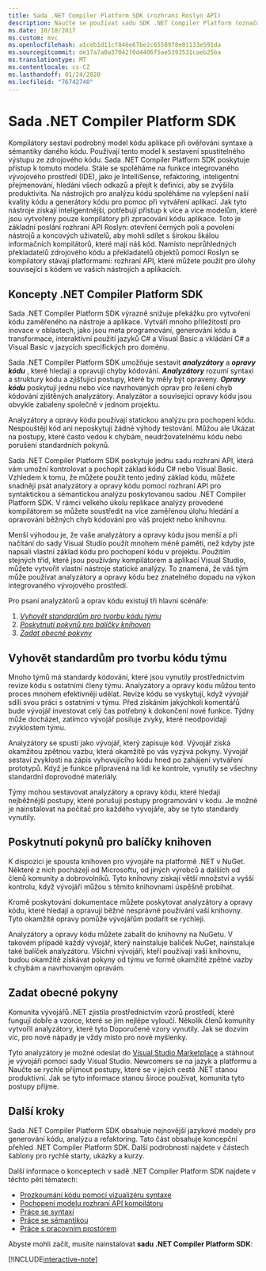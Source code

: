 ```yaml
---
title: Sada .NET Compiler Platform SDK (rozhraní Roslyn API)
description: Naučte se používat sadu SDK .NET Compiler Platform (označovanou také jako rozhraní API Roslyn), která vám pomůže pochopit kód .NET, odhalit chyby a opravit tyto chyby.
ms.date: 10/10/2017
ms.custom: mvc
ms.openlocfilehash: a1ceb1d11cf846e67be2c6558978e01133e591da
ms.sourcegitcommit: de17a7a0a37042f0d4406f5ae5393531caeb25ba
ms.translationtype: MT
ms.contentlocale: cs-CZ
ms.lasthandoff: 01/24/2020
ms.locfileid: "76742740"
---
```

# <a name="the-net-compiler-platform-sdk"></a>Sada .NET Compiler Platform SDK

Kompilátory sestaví podrobný model kódu aplikace při ověřování syntaxe a sémantiky daného kódu. Používají tento model k sestavení spustitelného výstupu ze zdrojového kódu. Sada .NET Compiler Platform SDK poskytuje přístup k tomuto modelu. Stále se spoléháme na funkce integrovaného vývojového prostředí (IDE), jako je IntelliSense, refaktoring, inteligentní přejmenování, hledání všech odkazů a přejít k definici, aby se zvýšila produktivita. Na nástrojích pro analýzu kódu spoléháme na vylepšení naší kvality kódu a generátory kódu pro pomoc při vytváření aplikací. Jak tyto nástroje získají inteligentnější, potřebují přístup k více a více modelům, které jsou vytvořeny pouze kompilátory při zpracování kódu aplikace. Toto je základní poslání rozhraní API Roslyn: otevření černých polí a povolení nástrojů a koncových uživatelů, aby mohli sdílet s širokou škálou informačních kompilátorů, které mají náš kód.
Namísto neprůhledných překladatelů zdrojového kódu a překladatelů objektů pomocí Roslyn se kompilátory stávají platformami: rozhraní API, které můžete použít pro úlohy související s kódem ve vašich nástrojích a aplikacích.

## <a name="net-compiler-platform-sdk-concepts"></a>Koncepty .NET Compiler Platform SDK

Sada .NET Compiler Platform SDK výrazně snižuje překážku pro vytvoření kódu zaměřeného na nástroje a aplikace. Vytváří mnoho příležitostí pro inovace v oblastech, jako jsou meta programování, generování kódu a transformace, interaktivní použití jazyků C# a Visual Basic a vkládání C# a Visual Basic v jazycích specifických pro doménu.

Sada .NET Compiler Platform SDK umožňuje sestavit ***analyzátory*** a ***opravy kódu*** , které hledají a opravují chyby kódování. ***Analyzátory*** rozumí syntaxi a struktury kódu a zjišťující postupy, které by měly být opraveny. ***Opravy kódu*** poskytují jednu nebo více navrhovaných oprav pro řešení chyb kódování zjištěných analyzátory. Analyzátor a související opravy kódu jsou obvykle zabaleny společně v jednom projektu.

Analyzátory a opravy kódu používají statickou analýzu pro pochopení kódu. Nespouštějí kód ani neposkytují žádné výhody testování. Můžou ale Ukázat na postupy, které často vedou k chybám, neudržovatelnému kódu nebo porušení standardních pokynů.

Sada .NET Compiler Platform SDK poskytuje jednu sadu rozhraní API, která vám umožní kontrolovat a pochopit základ kódu C# nebo Visual Basic. Vzhledem k tomu, že můžete použít tento jediný základ kódu, můžete snadněji psát analyzátory a opravy kódu pomocí rozhraní API pro syntaktickou a sémantickou analýzu poskytovanou sadou .NET Compiler Platform SDK. V rámci velkého úkolu replikace analýzy provedené kompilátorem se můžete soustředit na více zaměřenou úlohu hledání a opravování běžných chyb kódování pro váš projekt nebo knihovnu.

Menší výhodou je, že vaše analyzátory a opravy kódu jsou menší a při načítání do sady Visual Studio použít mnohem méně paměti, než kdyby jste napsali vlastní základ kódu pro pochopení kódu v projektu. Použitím stejných tříd, které jsou používány kompilátorem a aplikací Visual Studio, můžete vytvořit vlastní nástroje statické analýzy. To znamená, že váš tým může používat analyzátory a opravy kódu bez znatelného dopadu na výkon integrovaného vývojového prostředí.

Pro psaní analyzátorů a oprav kódu existují tři hlavní scénáře:

1. [*Vyhovět standardům pro tvorbu kódu týmu*](#enforce-team-coding-standards)
1. [*Poskytnutí pokynů pro balíčky knihoven*](#provide-guidance-with-library-packages)
1. [*Zadat obecné pokyny*](#provide-general-guidance)

## <a name="enforce-team-coding-standards"></a>Vyhovět standardům pro tvorbu kódu týmu

Mnoho týmů má standardy kódování, které jsou vynutily prostřednictvím revize kódu s ostatními členy týmu. Analyzátory a opravy kódu můžou tento proces mnohem efektivněji udělat. Revize kódu se vyskytují, když vývojář sdílí svou práci s ostatními v týmu. Před získáním jakýchkoli komentářů bude vývojář investovat celý čas potřebný k dokončení nové funkce. Týdny může docházet, zatímco vývojář posiluje zvyky, které neodpovídají zvyklostem týmu.

Analyzátory se spustí jako vývojář, který zapisuje kód. Vývojář získá okamžitou zpětnou vazbu, která okamžitě po vás vyzývá pokyny. Vývojář sestaví zvyklosti na zápis vyhovujícího kódu hned po zahájení vytváření prototypů. Když je funkce připravená na lidi ke kontrole, vynutily se všechny standardní doprovodné materiály.

Týmy mohou sestavovat analyzátory a opravy kódu, které hledají nejběžnější postupy, které porušují postupy programování v kódu. Je možné je nainstalovat na počítač pro každého vývojáře, aby se tyto standardy vynutily.

## <a name="provide-guidance-with-library-packages"></a>Poskytnutí pokynů pro balíčky knihoven

K dispozici je spousta knihoven pro vývojáře na platformě .NET v NuGet.
Některé z nich pocházejí od Microsoftu, od jiných výrobců a dalších od členů komunity a dobrovolníků. Tyto knihovny získají větší množství a vyšší kontrolu, když vývojáři můžou s těmito knihovnami úspěšně probíhat.

Kromě poskytování dokumentace můžete poskytovat analyzátory a opravy kódu, které hledají a opravují běžné nesprávné používání vaší knihovny. Tyto okamžité opravy pomůže vývojářům podařit se rychleji.

Analyzátory a opravy kódu můžete zabalit do knihovny na NuGetu. V takovém případě každý vývojář, který nainstaluje balíček NuGet, nainstaluje také balíček analyzátoru. Všichni vývojáři, kteří používají vaši knihovnu, budou okamžitě získávat pokyny od týmu ve formě okamžité zpětné vazby k chybám a navrhovaným opravám.

## <a name="provide-general-guidance"></a>Zadat obecné pokyny

Komunita vývojářů .NET zjistila prostřednictvím vzorů prostředí, které fungují dobře a vzorce, které se jim nejlépe vyloučí. Několik členů komunity vytvořil analyzátory, které tyto Doporučené vzory vynutily. Jak se dozvím víc, pro nové nápady je vždy místo pro nové myšlenky.

Tyto analyzátory je možné odeslat do [Visual Studio Marketplace](https://marketplace.visualstudio.com/vs) a stáhnout je vývojáři pomocí sady Visual Studio. Newcomers se na jazyk a platformu a Naučte se rychle přijmout postupy, které se v jejich cestě .NET stanou produktivní. Jak se tyto informace stanou široce používat, komunita tyto postupy přijme.

## <a name="next-steps"></a>Další kroky

Sada .NET Compiler Platform SDK obsahuje nejnovější jazykové modely pro generování kódu, analýzu a refaktoring. Tato část obsahuje koncepční přehled .NET Compiler Platform SDK. Další podrobnosti najdete v částech šablony pro rychlé starty, ukázky a kurzy.

Další informace o konceptech v sadě .NET Compiler Platform SDK najdete v těchto pěti tématech:

- [Prozkoumání kódu pomocí vizualizéru syntaxe](syntax-visualizer.md)
- [Pochopení modelu rozhraní API kompilátoru](compiler-api-model.md)
- [Práce se syntaxí](work-with-syntax.md)
- [Práce se sémantikou](work-with-semantics.md)
- [Práce s pracovním prostorem](work-with-workspace.md)

Abyste mohli začít, musíte nainstalovat **sadu .NET Compiler Platform SDK**:

[!INCLUDE[interactive-note](~/includes/roslyn-installation.md)]

<!--

Turn this on as more of the conceptual content is in place:
- Try the [Quickstarts](quickstart/index.md) to create your first tutorial.
- Experiment with one of the [Tutorials](tutorials/index.md).
- Explore the [Samples](samples/index.md) to see some simple analyzers.
- Read the [Concepts](concepts/index.md) to understand the ideas behind analyzers and code fixes.

-->
